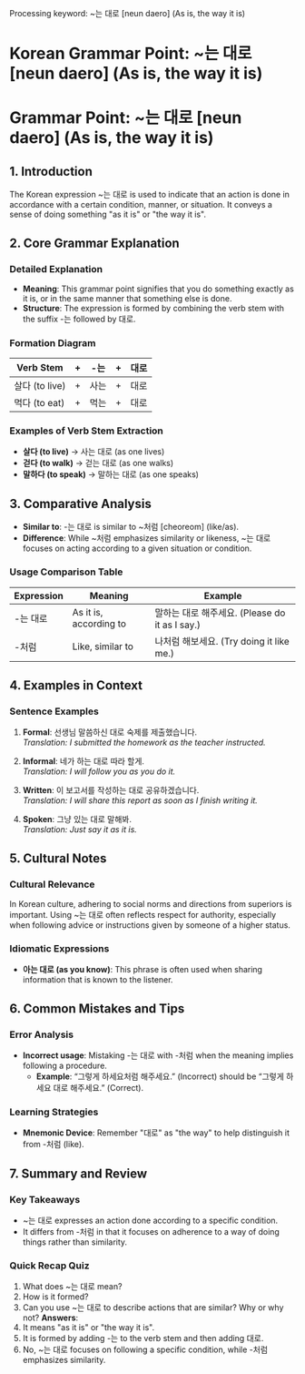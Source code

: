 Processing keyword: ~는 대로 [neun daero] (As is, the way it is)
# Korean Grammar Point: ~는 대로 [neun daero] (As is, the way it is)
# Grammar Point: ~는 대로 [neun daero] (As is, the way it is)
## 1. Introduction
The Korean expression ~는 대로 is used to indicate that an action is done in accordance with a certain condition, manner, or situation. It conveys a sense of doing something "as it is" or "the way it is".
## 2. Core Grammar Explanation
### Detailed Explanation
- **Meaning**: This grammar point signifies that you do something exactly as it is, or in the same manner that something else is done.
- **Structure**: The expression is formed by combining the verb stem with the suffix -는 followed by 대로.
### Formation Diagram
| Verb Stem | + | -는 | + | 대로 |
|-----------|---|------|---|------|
| 살다 (to live) | + | 사는 | + | 대로 |
| 먹다 (to eat)  | + | 먹는 | + | 대로 |
### Examples of Verb Stem Extraction
- **살다 (to live)** → 사는 대로 (as one lives)
- **걷다 (to walk)** → 걷는 대로 (as one walks)
- **말하다 (to speak)** → 말하는 대로 (as one speaks)
## 3. Comparative Analysis
- **Similar to**: -는 대로 is similar to ~처럼 [cheoreom] (like/as). 
- **Difference**: While ~처럼 emphasizes similarity or likeness, ~는 대로 focuses on acting according to a given situation or condition.
### Usage Comparison Table
| Expression   | Meaning                                         | Example                            |
|--------------|-------------------------------------------------|------------------------------------|
| -는 대로     | As it is, according to                         | 말하는 대로 해주세요. (Please do it as I say.) |
| -처럼        | Like, similar to                               | 나처럼 해보세요. (Try doing it like me.)  |
## 4. Examples in Context
### Sentence Examples
1. **Formal**: 선생님 말씀하신 대로 숙제를 제출했습니다.  
   *Translation: I submitted the homework as the teacher instructed.*
  
2. **Informal**: 네가 하는 대로 따라 할게.  
   *Translation: I will follow you as you do it.*
  
3. **Written**: 이 보고서를 작성하는 대로 공유하겠습니다.  
   *Translation: I will share this report as soon as I finish writing it.*
4. **Spoken**: 그냥 있는 대로 말해봐.  
   *Translation: Just say it as it is.*
## 5. Cultural Notes
### Cultural Relevance
In Korean culture, adhering to social norms and directions from superiors is important. Using ~는 대로 often reflects respect for authority, especially when following advice or instructions given by someone of a higher status.
### Idiomatic Expressions
- **아는 대로 (as you know)**: This phrase is often used when sharing information that is known to the listener.
  
## 6. Common Mistakes and Tips
### Error Analysis
- **Incorrect usage**: Mistaking -는 대로 with -처럼 when the meaning implies following a procedure.
  - **Example**: “그렇게 하세요처럼 해주세요.” (Incorrect) should be “그렇게 하세요 대로 해주세요.” (Correct).
### Learning Strategies
- **Mnemonic Device**: Remember "대로" as "the way" to help distinguish it from -처럼 (like).
## 7. Summary and Review
### Key Takeaways
- ~는 대로 expresses an action done according to a specific condition.
- It differs from -처럼 in that it focuses on adherence to a way of doing things rather than similarity.
### Quick Recap Quiz
1. What does ~는 대로 mean?
2. How is it formed?
3. Can you use ~는 대로 to describe actions that are similar? Why or why not?
**Answers**:
1. It means "as it is" or "the way it is".
2. It is formed by adding -는 to the verb stem and then adding 대로.
3. No, ~는 대로 focuses on following a specific condition, while -처럼 emphasizes similarity.
